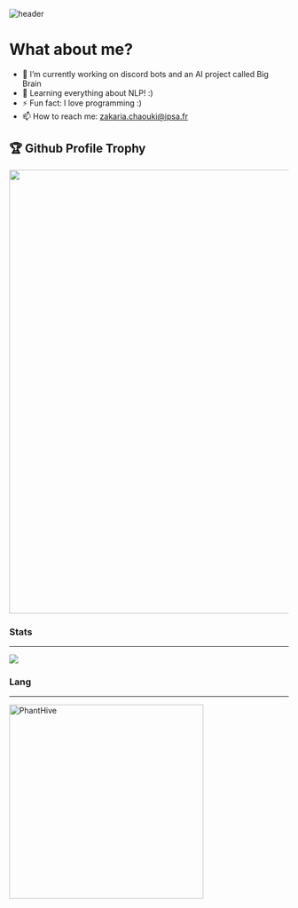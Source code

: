 

<!--
**PhantHive/PhantHive** is a ✨ _special_ ✨ repository because its `README.md` (this file) appears on your GitHub profile.

Here are some ideas to get you started:

- 🔭 I’m currently working on ...
- 🌱 I’m currently learning ...
- 👯 I’m looking to collaborate on ...
- 🤔 I’m looking for help with ...
- 💬 Ask me about ...
- 📫 How to reach me: ...
- 😄 Pronouns: ...
- ⚡ Fun fact: ...
-->


![header](https://imgur.com/2Ol38Ku.png)

<h1> What about me? </h1>

- 🔭 I’m currently working on discord bots and an AI project called Big Brain
- 🌱 Learning everything about NLP! :)
- ⚡ Fun fact: I love programming :)
- 📫 How to reach me: zakaria.chaouki@ipsa.fr

<h2>🏆 Github Profile Trophy</h2>
  <img align="center" width=800 src= "https://github-profile-trophy.vercel.app/?username=PhantHive&theme=radical"/>

<h3> Stats </h3>

--- 
  
  <img align="center" src = "https://github-readme-stats.vercel.app/api?username=PhantHive&theme=radical">
 
<h3> Lang </h3>
  
--- 
  
<img align="center" width=350 src="https://github-readme-stats.vercel.app/api/top-langs/?username=PhantHive&theme=radical&hide=jupyter%20notebook&hide_title=true" alt="PhantHive" />
